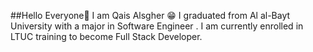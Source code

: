 

##Hello Everyone👋
I am Qais Alsgher 😁
I graduated from Al al-Bayt University with a major in Software Engineer .
I am currently enrolled in LTUC training to become Full Stack Developer.


[](https://raw.githubusercontent.com/abhisheknaiidu/abhisheknaiidu/master/code.gif)

